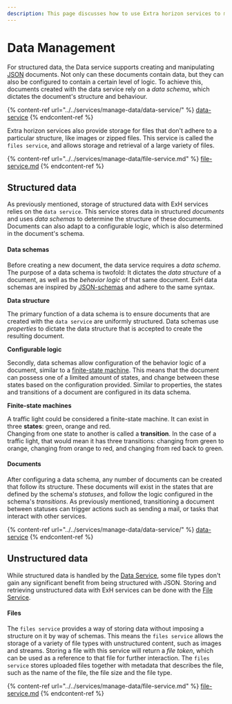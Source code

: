 ```yaml
---
description: This page discusses how to use Extra horizon services to manage data.
---
```


# Data Management

For structured data, the Data service supports creating and manipulating [JSON](https://www.json.org) documents. Not only can these documents contain data, but they can also be configured to contain a certain level of logic. To achieve this, documents created with the data service rely on a _data schema_, which dictates the document's structure and behaviour.

{% content-ref url="../../services/manage-data/data-service/" %}
[data-service](../../services/manage-data/data-service/)
{% endcontent-ref %}

Extra horizon services also provide storage for files that don't adhere to a particular structure, like images or zipped files. This service is called the `files service`, and allows storage and retrieval of a large variety of files.

{% content-ref url="../../services/manage-data/file-service.md" %}
[file-service.md](../../services/manage-data/file-service.md)
{% endcontent-ref %}

## Structured data <a href="#markdown-header-structured-data" id="markdown-header-structured-data"></a>

As previously mentioned, storage of structured data with ExH services relies on the `data service`. This service stores data in structured _documents_ and uses _data schemas_ to determine the structure of these documents. Documents can also adapt to a configurable logic, which is also determined in the document's schema.

#### Data schemas <a href="#markdown-header-data-schemas" id="markdown-header-data-schemas"></a>

Before creating a new document, the data service requires a _data schema_. The purpose of a data schema is twofold: It dictates the _data structure_ of a document, as well as the _behavior logic_ of that same document. ExH data schemas are inspired by [JSON-schemas](http://json-schema.org) and adhere to the same syntax.

**Data structure**

The primary function of a data schema is to ensure documents that are created with the `data service` are uniformly structured. Data schemas use _properties_ to dictate the data structure that is accepted to create the resulting document.

**Configurable logic**

Secondly, data schemas allow configuration of the behavior logic of a document, similar to a [finite-state machine](https://en.wikipedia.org/wiki/Finite-state\_machine). This means that the document can possess one of a limited amount of states, and change between these states based on the configuration provided. Similar to properties, the states and transitions of a document are configured in its data schema.

**Finite-state machines**

A traffic light could be considered a finite-state machine. It can exist in three **states**: green, orange and red.\
Changing from one state to another is called a **transition**. In the case of a traffic light, that would mean it has three transitions: changing from green to orange, changing from orange to red, and changing from red back to green.

#### Documents <a href="#markdown-header-documents" id="markdown-header-documents"></a>

After configuring a data schema, any number of documents can be created that follow its structure. These documents will exist in the states that are defined by the schema's _statuses_, and follow the logic configured in the schema's _transitions_. As previously mentioned, transitioning a document between statuses can trigger actions such as sending a mail, or tasks that interact with other services.

{% content-ref url="../../services/manage-data/data-service/" %}
[data-service](../../services/manage-data/data-service/)
{% endcontent-ref %}

## Unstructured data <a href="#markdown-header-unstructured-data" id="markdown-header-unstructured-data"></a>

While structured data is handled by the [Data Service](../../services/manage-data/data-service/), some file types don't gain any significant benefit from being structured with JSON. Storing and retrieving unstructured data with ExH services can be done with the [File Service](../../services/manage-data/file-service.md).

#### Files <a href="#markdown-header-files" id="markdown-header-files"></a>

The `files service` provides a way of storing data without imposing a structure on it by way of schemas. This means the `files service` allows the storage of a variety of file types with unstructured content, such as images and streams. Storing a file with this service will return a _file token_, which can be used as a reference to that file for further interaction. The `files service` stores uploaded files together with metadata that describes the file, such as the name of the file, the file size and the file type.

{% content-ref url="../../services/manage-data/file-service.md" %}
[file-service.md](../../services/manage-data/file-service.md)
{% endcontent-ref %}
